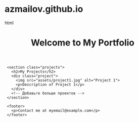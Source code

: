 # azmailov.github.io
html
   <!DOCTYPE html>
   <html lang="en">
   <head>
     <meta charset="UTF-8">
     <meta name="viewport" content="width=device-width, initial-scale=1.0">
     <title>My Portfolio</title>
     <link rel="stylesheet" href="styles.css">
   </head>
   <body>
     <header>
       <h1>Welcome to My Portfolio</h1>
     </header>

     <section class="projects">
       <h2>My Projects</h2>
       <div class="project">
         <img src="assets/project1.jpg" alt="Project 1">
         <p>Description of Project 1</p>
       </div>
       <!-- Добавьте больше проектов -->
     </section>

     <footer>
       <p>Contact me at myemail@example.com</p>
     </footer>
   </body>
   </html>
